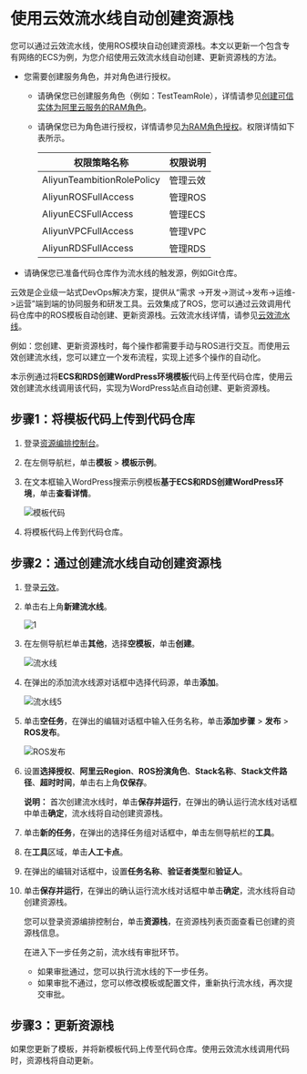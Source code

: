 # 使用云效流水线自动创建资源栈

您可以通过云效流水线，使用ROS模块自动创建资源栈。本文以更新一个包含专有网络的ECS为例，为您介绍使用云效流水线自动创建、更新资源栈的方法。

-   您需要创建服务角色，并对角色进行授权。
    -   请确保您已创建服务角色（例如：TestTeamRole），详情请参见[创建可信实体为阿里云服务的RAM角色](/cn.zh-CN/角色管理/创建RAM角色/创建可信实体为阿里云服务的RAM角色.md)。
    -   请确保您已为角色进行授权，详情请参见[为RAM角色授权](/cn.zh-CN/角色管理/为RAM角色授权.md)。权限详情如下表所示。

        |权限策略名称|权限说明|
        |------|----|
        |AliyunTeambitionRolePolicy|管理云效|
        |AliyunROSFullAccess|管理ROS|
        |AliyunECSFullAccess|管理ECS|
        |AliyunVPCFullAccess|管理VPC|
        |AliyunRDSFullAccess|管理RDS|

-   请确保您已准备代码仓库作为流水线的触发源，例如Git仓库。

云效是企业级一站式DevOps解决方案，提供从“需求 -\>开发-\>测试-\>发布-\>运维-\>运营”端到端的协同服务和研发工具。云效集成了ROS，您可以通过云效调用代码仓库中的ROS模板自动创建、更新资源栈。云效流水线详情，请参见[云效流水线](https://thoughts.aliyun.com/sharespace/5e86a419546fd9001aee81f2/docs/5e86a414546fd9001aee8195)。

例如：您创建、更新资源栈时，每个操作都需要手动与ROS进行交互。而使用云效创建流水线，您可以建立一个发布流程，实现上述多个操作的自动化。

本示例通过将**ECS和RDS创建WordPress环境模板**代码上传至代码仓库，使用云效创建流水线调用该代码，实现为WordPress站点自动创建、更新资源栈。

## 步骤1：将模板代码上传到代码仓库

1.  登录[资源编排控制台](http://ros.console.aliyun.com)。

2.  在左侧导航栏，单击**模板** \> **模板示例**。

3.  在文本框输入WordPress搜索示例模板**基于ECS和RDS创建WordPress环境**，单击**查看详情**。

    ![模板代码](https://static-aliyun-doc.oss-accelerate.aliyuncs.com/assets/img/zh-CN/0256119951/p127860.png)

4.  将模板代码上传到代码仓库。


## 步骤2：通过创建流水线自动创建资源栈

1.  登录[云效](https://flow.aliyun.com/my)。

2.  单击右上角**新建流水线**。

    ![1](https://static-aliyun-doc.oss-accelerate.aliyuncs.com/assets/img/zh-CN/0256119951/p128455.png)

3.  在左侧导航栏单击**其他**，选择**空模板**，单击**创建**。

    ![流水线](https://static-aliyun-doc.oss-accelerate.aliyuncs.com/assets/img/zh-CN/0256119951/p127901.png)

4.  在弹出的添加流水线源对话框中选择代码源，单击**添加**。

    ![流水线5](https://static-aliyun-doc.oss-accelerate.aliyuncs.com/assets/img/zh-CN/0256119951/p127906.png)

5.  单击**空任务**，在弹出的编辑对话框中输入任务名称，单击**添加步骤** \> **发布** \> **ROS发布**。

    ![ROS发布](https://static-aliyun-doc.oss-accelerate.aliyuncs.com/assets/img/zh-CN/0256119951/p139299.png)

6.  设置**选择授权**、**阿里云Region**、**ROS扮演角色**、**Stack名称**、**Stack文件路径**、**超时时间**，单击右上角**仅保存**。

    **说明：** 首次创建流水线时，单击**保存并运行**，在弹出的确认运行流水线对话框中单击**确定**，流水线将自动创建资源栈。

7.  单击**新的任务**，在弹出的选择任务组对话框中，单击左侧导航栏的**工具**。

8.  在**工具**区域，单击**人工卡点**。

9.  在弹出的编辑对话框中，设置**任务名称**、**验证者类型**和**验证人**。

10. 单击**保存并运行**，在弹出的确认运行流水线对话框中单击**确定**，流水线将自动创建资源栈。

    您可以登录资源编排控制台，单击**资源栈**，在资源栈列表页面查看已创建的资源栈信息。

    在进入下一步任务之前，流水线有审批环节。

    -   如果审批通过，您可以执行流水线的下一步任务。
    -   如果审批不通过，您可以修改模板或配置文件，重新执行流水线，再次提交审批。

## 步骤3：更新资源栈

如果您更新了模板，并将新模板代码上传至代码仓库。使用云效流水线调用代码时，资源栈将自动更新。

